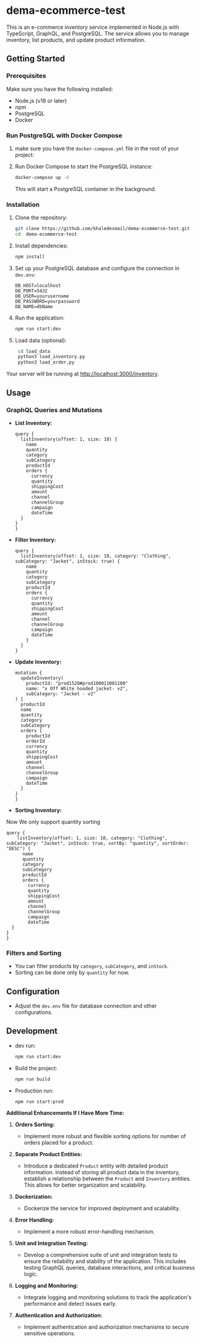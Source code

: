 # dema-ecommerce-test

This is an e-commerce inventory service implemented in Node.js with TypeScript, GraphQL, and PostgreSQL. The service allows you to manage inventory, list products, and update product information.

## Getting Started

### Prerequisites

Make sure you have the following installed:

- Node.js (v18 or later)
- npm
- PostgreSQL
- Docker

### Run PostgreSQL with Docker Compose

1. make sure you have the `docker-compose.yml` file in the root of your project:

2. Run Docker Compose to start the PostgreSQL instance:

   ```bash
   docker-compose up -d
   ```

   This will start a PostgreSQL container in the background.

### Installation

1. Clone the repository:

   ```bash
   git clone https://github.com/khaledesmail/dema-ecommerce-test.git
   cd  dema-ecommerce-test
   ```

2. Install dependencies:

   ```bash
   npm install
   ```

3. Set up your PostgreSQL database and configure the connection in `dev.env`:

   ```env
   DB_HOST=localhost
   DB_PORT=5432
   DB_USER=yourusername
   DB_PASSWORD=yourpassword
   DB_NAME=dbName
   ```

4. Run the application:

   ```bash
   npm run start:dev
   ```

5. Load data (optional):

   ```bash
    cd load_data 
    python3 load_inventory.py
    python3 load_order.py 
   ```

Your server will be running at [http://localhost:3000/inventory](http://localhost:3000/inventory).

## Usage

### GraphQL Queries and Mutations

- **List Inventory:**

  ```
  query {
    listInventory(offset: 1, size: 10) {
      name
      quantity
      category
      subCategory
      productId
      orders {
        currency
        quantity
        shippingCost
        amount
        channel
        channelGroup
        campaign
        dateTime
    }
  }
  }
  ```

- **Filter Inventory:**

  ```
  query {
    listInventory(offset: 1, size: 10, category: "Clothing", subCategory: "Jacket", inStock: true) {
      name
      quantity
      category
      subCategory
      productId
      orders {
        currency
        quantity
        shippingCost
        amount
        channel
        channelGroup
        campaign
        dateTime
      }
    }
  }
  ```

- **Update Inventory:**

  ```
  mutation {
    updateInventory(
      productId: "prod1520#prod100011001100"
      name: "x Off White hooded jacket- v2",
      subCategory: "Jacket - v2"
  ) {
    productId
    name
    quantity
    category
    subCategory
    orders {
      productId
      orderId
      currency
      quantity
      shippingCost
      amount
      channel
      channelGroup
      campaign
      dateTime
    }
  }
  }

  ```

- **Sorting Inventory:**

Now We only support quantity sorting
  ```
  query {
      listInventory(offset: 1, size: 10, category: "Clothing", subCategory: "Jacket", inStock: true, sortBy: "quantity", sortOrder: "DESC") {
        name
        quantity
        category
        subCategory
        productId
        orders {
          currency
          quantity
          shippingCost
          amount
          channel
          channelGroup
          campaign
          dateTime
    }
  }
}
  ```

### Filters and Sorting

- You can filter products by `category`, `subCategory`, and `inStock`.
- Sorting can be done only by `quantity` for now.

## Configuration

- Adjust the `dev.env` file for database connection and other configurations.

## Development

- dev run:

  ```bash
  npm run start:dev
  ```

- Build the project:

  ```bash
  npm run build
  ```

- Production run:

  ```bash
  npm run start:prod
  ```


**Additional Enhancements If I Have More Time:**

1. **Orders Sorting:**
   - Implement more robust and flexible sorting options for number of orders placed for a product.

2. **Separate Product Entities:**
   - Introduce a dedicated `Product` entity with detailed product information. Instead of storing all product data in the inventory, establish a relationship between the `Product` and `Inventory` entities. This allows for better organization and scalability.

3. **Dockerization:**
   - Dockerize the service for improved deployment and scalability. 

4. **Error Handling:**
   - Implement a more robust error-handling mechanism.

5. **Unit and Integration Testing:**
   - Develop a comprehensive suite of unit and integration tests to ensure the reliability and stability of the application. This includes testing GraphQL queries, database interactions, and critical business logic.

6. **Logging and Monitoring:**
   - Integrate logging and monitoring solutions to track the application's performance and detect issues early.

7. **Authentication and Authorization:**
   - Implement authentication and authorization mechanisms to secure sensitive operations.